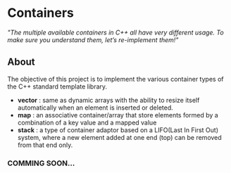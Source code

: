 # Containers
*"The multiple available containers in C++ all have very different usage. To make sure you understand them, let’s re-implement them!"*

## About

The objective of this project is to implement the various container types of the C++ standard template library.
- **vector** : same as dynamic arrays with the ability to resize itself automatically when an element is inserted or deleted.
- **map** : an associative container/array that store elements formed by a combination of a key value and a mapped value
- **stack** : a type of container adaptor based on a LIFO(Last In First Out) system, where a new element added at one end (top) can be removed from that end only.  

### COMMING SOON...
